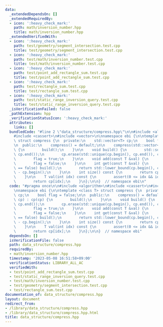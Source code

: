 ```yaml
---
data:
  _extendedDependsOn: []
  _extendedRequiredBy:
  - icon: ':heavy_check_mark:'
    path: math/inversion_number.hpp
    title: math/inversion_number.hpp
  _extendedVerifiedWith:
  - icon: ':heavy_check_mark:'
    path: test/geometry/segment_intersection.test.cpp
    title: test/geometry/segment_intersection.test.cpp
  - icon: ':heavy_check_mark:'
    path: test/math/inversion_number.test.cpp
    title: test/math/inversion_number.test.cpp
  - icon: ':heavy_check_mark:'
    path: test/point_add_rectangle_sum.test.cpp
    title: test/point_add_rectangle_sum.test.cpp
  - icon: ':heavy_check_mark:'
    path: test/rectangle_sum.test.cpp
    title: test/rectangle_sum.test.cpp
  - icon: ':heavy_check_mark:'
    path: test/static_range_inversion_query.test.cpp
    title: test/static_range_inversion_query.test.cpp
  _isVerificationFailed: false
  _pathExtension: hpp
  _verificationStatusIcon: ':heavy_check_mark:'
  attributes:
    links: []
  bundledCode: "#line 2 \"data_structure/compress.hpp\"\n\n#include <algorithm>\n\
    #include <cassert>\n#include <vector>\n\nnamespace ebi {\n\ntemplate <class T>\
    \ struct compress {\n  private:\n    std::vector<T> cp;\n    bool flag = false;\n\
    \n  public:\n    compress() = default;\n\n    compress(std::vector<T> cp) : cp(cp)\
    \ {\n        build();\n    }\n\n    void build() {\n        std::sort(cp.begin(),\
    \ cp.end());\n        cp.erase(std::unique(cp.begin(), cp.end()), cp.end());\n\
    \        flag = true;\n    }\n\n    void add(const T &val) {\n        cp.emplace_back(val);\n\
    \        flag = false;\n    }\n\n    int get(const T &val) {\n        if (flag\
    \ == false) build();\n        return std::lower_bound(cp.begin(), cp.end(), val)\
    \ - cp.begin();\n    }\n\n    int size() const {\n        return cp.size();\n\
    \    }\n\n    T val(int idx) const {\n        assert(0 <= idx && idx < (int)cp.size());\n\
    \        return cp[idx];\n    }\n};\n\n}  // namespace ebi\n"
  code: "#pragma once\n\n#include <algorithm>\n#include <cassert>\n#include <vector>\n\
    \nnamespace ebi {\n\ntemplate <class T> struct compress {\n  private:\n    std::vector<T>\
    \ cp;\n    bool flag = false;\n\n  public:\n    compress() = default;\n\n    compress(std::vector<T>\
    \ cp) : cp(cp) {\n        build();\n    }\n\n    void build() {\n        std::sort(cp.begin(),\
    \ cp.end());\n        cp.erase(std::unique(cp.begin(), cp.end()), cp.end());\n\
    \        flag = true;\n    }\n\n    void add(const T &val) {\n        cp.emplace_back(val);\n\
    \        flag = false;\n    }\n\n    int get(const T &val) {\n        if (flag\
    \ == false) build();\n        return std::lower_bound(cp.begin(), cp.end(), val)\
    \ - cp.begin();\n    }\n\n    int size() const {\n        return cp.size();\n\
    \    }\n\n    T val(int idx) const {\n        assert(0 <= idx && idx < (int)cp.size());\n\
    \        return cp[idx];\n    }\n};\n\n}  // namespace ebi"
  dependsOn: []
  isVerificationFile: false
  path: data_structure/compress.hpp
  requiredBy:
  - math/inversion_number.hpp
  timestamp: '2023-05-08 16:51:58+09:00'
  verificationStatus: LIBRARY_ALL_AC
  verifiedWith:
  - test/point_add_rectangle_sum.test.cpp
  - test/static_range_inversion_query.test.cpp
  - test/math/inversion_number.test.cpp
  - test/geometry/segment_intersection.test.cpp
  - test/rectangle_sum.test.cpp
documentation_of: data_structure/compress.hpp
layout: document
redirect_from:
- /library/data_structure/compress.hpp
- /library/data_structure/compress.hpp.html
title: data_structure/compress.hpp
---
```

